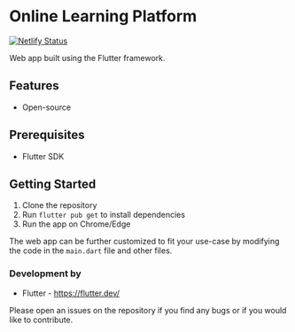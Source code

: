 # Online Learning Platform

[![Netlify Status](https://api.netlify.com/api/v1/badges/fda5654e-6547-4eec-916c-016667a5183c/deploy-status)](https://app.netlify.com/sites/incandescent-sunshine-a8c0c3/deploys)

Web app built using the Flutter framework.

## Features

- Open-source

## Prerequisites

- Flutter SDK

## Getting Started

1. Clone the repository
2. Run `flutter pub get` to install dependencies
3. Run the app on Chrome/Edge

The web app can be further customized to fit your use-case by modifying the code in the `main.dart` file and other files.

### Development by

- Flutter - https://flutter.dev/

Please open an issues on the repository if you find any bugs or if you would like to contribute.

